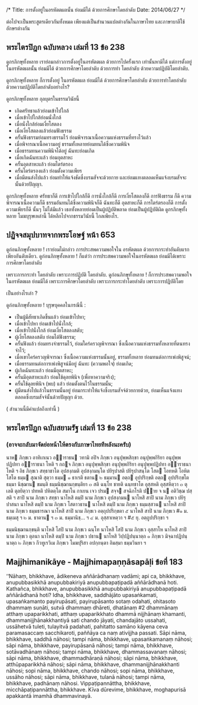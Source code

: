 /*
Title: การตั้งอยู่ในอรหัตตผลนั้น ย่อมมีได้ ด้วยการศึกษาโดยลำดับ
Date: 2014/06/27
*/


ต่อไปจะเป็นพระสูตรเดียวกันทั้งหมด เพียงแต่เป็นสำนวนแปลต่างกันในภาษาไทย และภาษาบาลีใช้อักษรต่างกัน

## พระไตรปิฎก ฉบับหลวง เล่มที่ 13 ข้อ 238
ดูกรภิกษุทั้งหลาย เราย่อมกล่าวการตั้งอยู่ในอรหัตตผล ด้วยการไปครั้งแรก เท่านั้นหามิได้ แต่การตั้งอยู่ในอรหัตตผลนั้น ย่อมมีได้ ด้วยการศึกษาโดยลำดับ ด้วยการทำ โดยลำดับ ด้วยความปฏิบัติโดยลำดับ. 

ดูกรภิกษุทั้งหลาย ก็การตั้งอยู่ ในอรหัตตผล ย่อมมีได้ ด้วยการศึกษาโดยลำดับ ด้วยการทำโดยลำดับ ด้วยความปฏิบัติโดยลำดับอย่างไร? 

ดูกรภิกษุทั้งหลาย กุลบุตรในธรรมวินัยนี้ 

* เกิดศรัทธาแล้วย่อมเข้าไปใกล้ 
* เมื่อเข้าไปใกล้ย่อมนั่งใกล้
* เมื่อนั่งใกล้ย่อมเงี่ยโสตลง 
* เมื่อเงี่ยโสตลงแล้วย่อมฟังธรรม 
* ครั้นฟังธรรมย่อมทรงธรรมไว้ ย่อมพิจารณาเนื้อความแห่งธรรมที่ทรงไว้แล้ว 
* เมื่อพิจารณาเนื้อความอยู่ ธรรมทั้งหลายย่อมทนได้ซึ่งความพินิจ 
* เมื่อธรรมทนความพินิจได้อยู่ ฉันทะย่อมเกิด 
* เมื่อเกิดฉันทะแล้ว ย่อมอุตสาหะ
* ครั้นอุตสาหะแล้ว ย่อมไตร่ตรอง 
* ครั้นไตร่ตรองแล้ว ย่อมตั้งความเพียร 
* เมื่อมีตนส่งไปแล้ว ย่อมทำให้แจ้งชัดซึ่งบรมสัจจะด้วยกาย และย่อมแทงตลอดเห็นแจ้งบรมสัจจะนั้นด้วยปัญญา.

ดูกรภิกษุทั้งหลาย ศรัทธาก็ดี การเข้าไปใกล้ก็ดี การนั่งใกล้ก็ดี การเงี่ยโสตลงก็ดี การฟังธรรม
ก็ดี ความพิจารณาเนื้อความก็ดี ธรรมอันทนได้ซึ่งความพินิจก็ดี ฉันทะก็ดี อุตสาหะก็ดี
การไตร่ตรองก็ดี การตั้งความเพียรก็ดี นั้นๆ ไม่ได้มีแล้ว เธอทั้งหลายย่อมเป็นผู้ปฏิบัติพลาด
ย่อมเป็นผู้ปฏิบัติผิด ดูกรภิกษุทั้งหลาย โมฆบุรุษเหล่านี้ ได้หลีกไปจากธรรมวินัยนี้ ไกลเพียงไร.

## ปฏิจจสมุปบาทจากพระโอษฐ์ หน้า 653
ดูก่อนภิกษุทั้งหลาย	! 	เราย่อมไม่กล่าว การประสพความพอใจใน
อรหัตตผล   ด้วยการกระทำอันดับแรกเพียงอันดับเดียว.   ดูก่อนภิกษุทั้งหลาย ! 
ก็แต่ว่า การประสพความพอใจในอรหัตตผล ย่อมมีได้เพราะการศึกษาโดยลำดับ 

เพราะการกระทำ โดยลำดับ เพราะการปฏิบัติ โดยลำดับ.
ดูก่อนภิกษุทั้งหลาย 	! 	ก็การประสพความพอใจในอรหัตตผล ย่อมมีได้
เพราะการศึกษาโดยลำดับ เพราะการกระทำโดยลำดับ เพราะการปฏิบัติโดย

เป็นอย่างไรเล่า ?
       		
ดูก่อนภิกษุทั้งหลาย 	! 	บุรุษบุคคลในกรณีนี้ :

* เป็นผู้มีสัทธาเกิดขึ้นแล้ว 	ย่อมเข้าไปหา;
* เมื่อเข้าไปหา 	ย่อมเข้าไปนั่งใกล้;
* เมื่อเข้าไปนั่งใกล้ 	ย่อมเงี่ยโสตลงสดับ;
* ผู้เงี่ยโสตลงสดับ 	ย่อมได้ฟังธรรม;
* ครั้นฟังแล้ว 	ย่อมทรงจำธรรมไว้, ย่อมใคร่ครวญพิจารณา ซึ่งเนื้อความแห่งธรรมทั้งหลายที่ตนทรงจำไว้;
* เมื่อเขาใคร่ครวญพิจารณา ซึ่งเนื้อความแห่งธรรมนั้นอยู่, ธรรมทั้งหลาย ย่อมทนต่อการเพ่งพิสูจน์;
* เมื่อธรรมทนต่อการเพ่งพิสูจน์มีอยู่ ฉันทะ (ความพอใจ) ย่อมเกิด; 
* ผู้เกิดฉันทะแล้ว 	ย่อมมีอุตสาหะ;
* ครั้นมีอุตสาหะแล้ว 	ย่อมใช้ดุลยพินิจ (เพื่อหาความจริง); 
* ครั้นใช้ดุลยพินิจ (พบ) แล้ว 	ย่อมตั้งตนไว้ในธรรมนั้น; 
* ผู้มีตนส่งไปแล้วในธรรมนั้นอยู่ ย่อมกระทำให้แจ้งซึ่งบรมสัจจ์ด้วยกายด้วย, ย่อมเห็นแจ้งแทงตลอดซึ่งบรมสัจจ์นั้นด้วยปัญญา ด้วย.

( สำนวนนี้มีคำแปลถึงเท่านี้ )

## พระไตรปิฎก ฉบับสยามรัฐ เล่มที่ 13 ข้อ 238 
### (อาจจะกลับมาจัดย่อหน้าให้ตรงกับภาษาไทยทีหลังนะครับ)
นาห   ภิกฺขเว  อาทิเกเนว  อฺาราธน  วทามิ  อปิจ
ภิกฺขเว    อนุปุพฺพสิกฺขา   อนุปุพฺพกิริยา   อนุปุพฺพปฏิปทา   อฺาราธนา
โหติ   ฯ   กถฺจ  ภิกฺขเว  อนุปุพฺพสิกฺขา  อนุปุพฺพกิริยา  อนุปุพฺพปฏิปทา
อฺาราธนา    โหติ    ฯ   อิธ   ภิกฺขเว   สทฺธาชาโต   อุปสงฺกมติ
อุปสงฺกมนฺโต      ปยิรุปาสติ      ปยิรุปาสนฺโต     โสต     โอทหติ
โอหิตโสโต  ธมฺม  สุณาติ  สุตฺวา  ธมฺม  ๑  ธาเรติ ธตาน ๒ ธมฺมาน
อตฺถ    อุปปริกฺขติ    อตฺถ    อุปปริกฺขโต   ธมฺมา   นิชฺฌาน   ขมนฺติ
ธมฺมนิชฺฌานกฺขนฺติยา   ๓   สติ   ฉนฺโท   ชายติ   ฉนฺทชาโต  อุสฺสหติ
อุสฺสหิตฺวา   ๓   ตุเลติ  ตุลยิตฺวา  ปทหติ  ปหิตตฺโต  สมาโน  กาเยน
เจว   ปรม   สจฺจ   สจฺฉิกโรติ   ปฺาย  จ  น  อติวิชฺฌ  ปสฺสติ  ฯ
สาปิ    นาม    ภิกฺขเว    สทฺธา   นาโหสิ   ตมฺปิ   นาม   ภิกฺขเว
อุปสงฺกมน    นาโหสิ   สาปิ   นาม   ภิกฺขเว   ปยิรุปาสนา   นาโหสิ
ตมฺปิ   นาม   ภิกฺขเว   โสตาวธาน   นาโหสิ   ตมฺปิ   นาม  ภิกฺขเว
ธมฺมสฺสวน    นาโหสิ   สาปิ   นาม   ภิกฺขเว   ธมฺมธารณา   นาโหสิ
สาปิ  นาม  ภิกฺขเว  อตฺถุปปริกฺขตา  ๕   นาโหสิ  สาปิ  นาม ภิกฺขเว
\#๑ ม. ธมฺเมสุ ฯ  ๒ ม. ธาตาน ฯ  ๓ ม. ธมฺมานิชฺ... ฯ  ๔ ม. อุสฺสาเหตฺวา ฯ
\#๕ ยุ. อตฺถูปปริกฺขา ฯ

ธมฺมนิชฺฌานกฺขนฺติ   นาโหสิ   โสปิ   นาม   ภิกฺขเว   ฉนฺโท   นาโหสิ
โสปิ   นาม   ภิกฺขเว  อุสฺสาโห  นาโหสิ  สาปิ  นาม  ภิกฺขเว  ตุลนา
นาโหสิ   ตมฺปิ   นาม   ภิกฺขเว   ปธาน  นาโหสิ  วิปฺปฏิปนฺนาตฺถ  ๑
ภิกฺขเว  มิจฺฉาปฏิปนฺนาตฺถ  ๒  ภิกฺขเว  กีวทูเรวิเม  ภิกฺขเว โมฆปุริสา
อปกฺกนฺตา อิมสฺมา ธมฺมวินยา ฯ


## Majjhimanikāye - Majjhimapaṇṇāsapāḷi ข้อที่ 183
‘‘Nāhaṃ, bhikkhave, ādikeneva aññārādhanaṃ vadāmi; api ca, bhikkhave, anupubbasikkhā anupubbakiriyā anupubbapaṭipadā  aññārādhanā hoti. Kathañca, bhikkhave, anupubbasikkhā anupubbakiriyā anupubbapaṭipadā aññārādhanā hoti? Idha, bhikkhave, saddhājāto upasaṅkamati, upasaṅkamanto payirupāsati, payirupāsanto sotaṃ odahati, ohitasoto dhammaṃ suṇāti, sutvā dhammaṃ dhāreti, dhatānaṃ #2 dhammānaṃ atthaṃ upaparikkhati, atthaṃ upaparikkhato dhammā nijjhānaṃ khamanti, dhammanijjhānakkhantiyā sati chando jāyati, chandajāto ussahati, ussāhetvā tuleti, tulayitvā padahati, pahitatto samāno kāyena ceva paramasaccaṃ sacchikaroti, paññāya ca naṃ ativijjha passati. Sāpi nāma, bhikkhave, saddhā nāhosi; tampi nāma, bhikkhave, upasaṅkamanaṃ nāhosi; sāpi nāma, bhikkhave, payirupāsanā nāhosi; tampi nāma, bhikkhave, sotāvadhānaṃ nāhosi; tampi nāma, bhikkhave, dhammassavanaṃ nāhosi; sāpi nāma, bhikkhave, dhammadhāraṇā nāhosi; sāpi nāma, bhikkhave, atthūpaparikkhā nāhosi; sāpi nāma, bhikkhave, dhammanijjhānakkhanti  nāhosi; sopi nāma, bhikkhave, chando nāhosi; sopi nāma, bhikkhave, ussāho nāhosi; sāpi nāma, bhikkhave, tulanā nāhosi; tampi nāma, bhikkhave, padhānaṃ nāhosi. Vippaṭipannāttha, bhikkhave, micchāpaṭipannāttha, bhikkhave. Kīva dūrevime, bhikkhave, moghapurisā apakkantā imamhā dhammavinayā.
